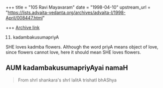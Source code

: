 +++
title = "105 Ravi Mayavaram"
date = "1998-04-10"
upstream_url = "https://lists.advaita-vedanta.org/archives/advaita-l/1998-April/008447.html"

+++
[Archive link](https://lists.advaita-vedanta.org/archives/advaita-l/1998-April/008447.html)

11. kadambakusumapriyA

SHE loves kadmba flowers. Although the word priyA means object of
love, since flowers cannot love, here it should mean SHE loves
flowers.

AUM kadambakusumapriyAyai namaH
--
>From shrI shankara's  shrI lalitA trishatI bhAShya

